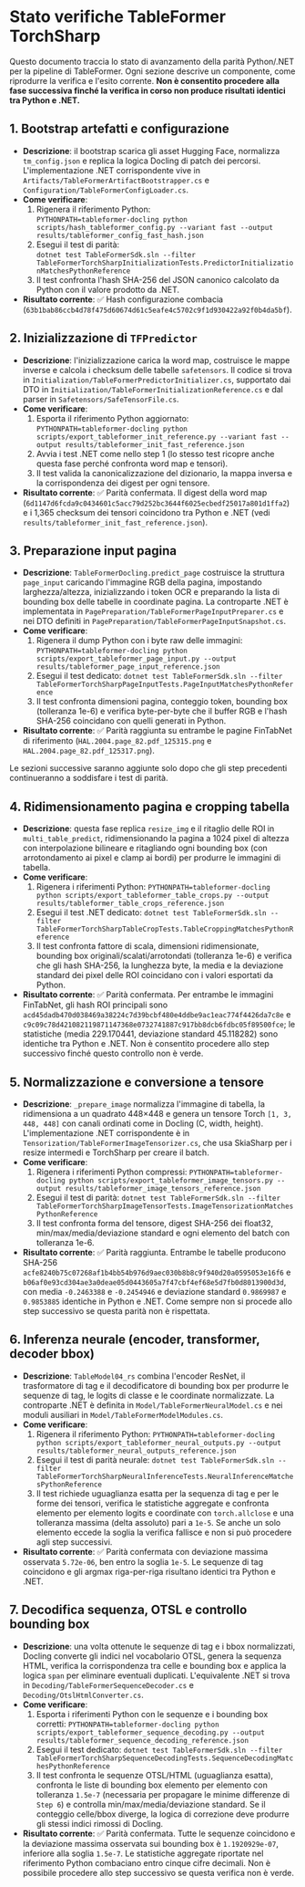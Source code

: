 # Stato verifiche TableFormer TorchSharp

Questo documento traccia lo stato di avanzamento della parità Python/.NET per la pipeline di TableFormer. Ogni sezione descrive
un componente, come riprodurre la verifica e l'esito corrente. **Non è consentito procedere alla fase successiva finché la
verifica in corso non produce risultati identici tra Python e .NET.**

## 1. Bootstrap artefatti e configurazione
- **Descrizione**: il bootstrap scarica gli asset Hugging Face, normalizza `tm_config.json` e replica la logica Docling di patch
dei percorsi. L'implementazione .NET corrispondente vive in
`Artifacts/TableFormerArtifactBootstrapper.cs` e `Configuration/TableFormerConfigLoader.cs`.
- **Come verificare**:
  1. Rigenera il riferimento Python:  
     `PYTHONPATH=tableformer-docling python scripts/hash_tableformer_config.py --variant fast --output results/tableformer_config_fast_hash.json`
  2. Esegui il test di parità:  
     `dotnet test TableFormerSdk.sln --filter TableFormerTorchSharpInitializationTests.PredictorInitializationMatchesPythonReference`
  3. Il test confronta l'hash SHA-256 del JSON canonico calcolato da Python con il valore prodotto da .NET.
- **Risultato corrente**: ✅ Hash configurazione combacia (`63b1bab86ccb4d78f475d60674d61c5eafe4c5702c9f1d930422a92f0b4da5bf`).

## 2. Inizializzazione di `TFPredictor`
- **Descrizione**: l'inizializzazione carica la word map, costruisce le mappe inverse e calcola i checksum delle tabelle
`safetensors`. Il codice si trova in `Initialization/TableFormerPredictorInitializer.cs`, supportato dai DTO in
`Initialization/TableFormerInitializationReference.cs` e dal parser in `Safetensors/SafeTensorFile.cs`.
- **Come verificare**:
  1. Esporta il riferimento Python aggiornato:  
     `PYTHONPATH=tableformer-docling python scripts/export_tableformer_init_reference.py --variant fast --output results/tableformer_init_fast_reference.json`
  2. Avvia i test .NET come nello step 1 (lo stesso test ricopre anche questa fase perché confronta word map e tensori).
  3. Il test valida la canonicalizzazione del dizionario, la mappa inversa e la corrispondenza dei digest per ogni tensore.
- **Risultato corrente**: ✅ Parità confermata. Il digest della word map (`6d1147d6fcda9c0434601c5acc79d252bc3644f6025ecbedf25017a801d1ffa2`) e i 1,365
checksum dei tensori coincidono tra Python e .NET (vedi `results/tableformer_init_fast_reference.json`).

## 3. Preparazione input pagina
- **Descrizione**: `TableFormerDocling.predict_page` costruisce la struttura `page_input` caricando l'immagine RGB della pagina,
  impostando larghezza/altezza, inizializzando i token OCR e preparando la lista di bounding box delle tabelle in coordinate pagina.
  La controparte .NET è implementata in `PagePreparation/TableFormerPageInputPreparer.cs` e nei DTO definiti in
  `PagePreparation/TableFormerPageInputSnapshot.cs`.
- **Come verificare**:
  1. Rigenera il dump Python con i byte raw delle immagini:
     `PYTHONPATH=tableformer-docling python scripts/export_tableformer_page_input.py --output results/tableformer_page_input_reference.json`
  2. Esegui il test dedicato:
     `dotnet test TableFormerSdk.sln --filter TableFormerTorchSharpPageInputTests.PageInputMatchesPythonReference`
  3. Il test confronta dimensioni pagina, conteggio token, bounding box (tolleranza 1e-6) e verifica byte-per-byte che il buffer RGB
     e l'hash SHA-256 coincidano con quelli generati in Python.
- **Risultato corrente**: ✅ Parità raggiunta su entrambe le pagine FinTabNet di riferimento (`HAL.2004.page_82.pdf_125315.png` e
  `HAL.2004.page_82.pdf_125317.png`).

Le sezioni successive saranno aggiunte solo dopo che gli step precedenti continueranno a soddisfare i test di parità.

## 4. Ridimensionamento pagina e cropping tabella
- **Descrizione**: questa fase replica `resize_img` e il ritaglio delle ROI in `multi_table_predict`, ridimensionando la pagina
  a 1024 pixel di altezza con interpolazione bilineare e ritagliando ogni bounding box (con arrotondamento ai pixel e clamp ai
  bordi) per produrre le immagini di tabella.
- **Come verificare**:
  1. Rigenera i riferimenti Python:
     `PYTHONPATH=tableformer-docling python scripts/export_tableformer_table_crops.py --output results/tableformer_table_crops_reference.json`
  2. Esegui il test .NET dedicato:
     `dotnet test TableFormerSdk.sln --filter TableFormerTorchSharpTableCropTests.TableCroppingMatchesPythonReference`
  3. Il test confronta fattore di scala, dimensioni ridimensionate, bounding box originali/scalati/arrotondati (tolleranza 1e-6)
     e verifica che gli hash SHA-256, la lunghezza byte, la media e la deviazione standard dei pixel delle ROI coincidano con i
     valori esportati da Python.
- **Risultato corrente**: ✅ Parità confermata. Per entrambe le immagini FinTabNet, gli hash ROI principali sono
  `acd45dadb470d038469a38224c7d39bcbf480e4ddbe9ac1eac774f4426da7c8e` e
  `c9c09c78d421082119871147368e0732741887c917bb8dcb6fdbc05f89500fce`; le statistiche (media 229.170441, deviazione standard
  45.118282) sono identiche tra Python e .NET. Non è consentito procedere allo step successivo finché questo controllo non è
  verde.

## 5. Normalizzazione e conversione a tensore
- **Descrizione**: `_prepare_image` normalizza l'immagine di tabella, la ridimensiona a un quadrato 448×448 e genera un tensore
  Torch `[1, 3, 448, 448]` con canali ordinati come in Docling (C, width, height). L'implementazione .NET corrispondente è in
  `Tensorization/TableFormerImageTensorizer.cs`, che usa SkiaSharp per i resize intermedi e TorchSharp per creare il batch.
- **Come verificare**:
  1. Rigenera i riferimenti Python compressi:
     `PYTHONPATH=tableformer-docling python scripts/export_tableformer_image_tensors.py --output results/tableformer_image_tensors_reference.json`
  2. Esegui il test di parità:
     `dotnet test TableFormerSdk.sln --filter TableFormerTorchSharpImageTensorTests.ImageTensorizationMatchesPythonReference`
  3. Il test confronta forma del tensore, digest SHA-256 dei float32, min/max/media/deviazione standard e ogni elemento del batch
     con tolleranza 1e-6.
- **Risultato corrente**: ✅ Parità raggiunta. Entrambe le tabelle producono SHA-256 `acfe8240b75c07268af1b4bb54b976d9aec030b8b8c9f940d20a0595053e16f6`
  e `b06af0e93cd304ae3a0deae05d0443605a7f47cbf4ef68e5d7fb0d8013900d3d`, con media `-0.2463388` e `-0.2454946` e deviazione
  standard `0.9869987` e `0.9853885` identiche in Python e .NET. Come sempre non si procede allo step successivo se questa parità
  non è rispettata.

## 6. Inferenza neurale (encoder, transformer, decoder bbox)
- **Descrizione**: `TableModel04_rs` combina l'encoder ResNet, il trasformatore di tag e il decodificatore di bounding box per
  produrre le sequenze di tag, le logits di classe e le coordinate normalizzate. La controparte .NET è definita in
  `Model/TableFormerNeuralModel.cs` e nei moduli ausiliari in `Model/TableFormerModelModules.cs`.
- **Come verificare**:
  1. Rigenera il riferimento Python:
     `PYTHONPATH=tableformer-docling python scripts/export_tableformer_neural_outputs.py --output results/tableformer_neural_outputs_reference.json`
  2. Esegui il test di parità neurale:
     `dotnet test TableFormerSdk.sln --filter TableFormerTorchSharpNeuralInferenceTests.NeuralInferenceMatchesPythonReference`
  3. Il test richiede uguaglianza esatta per la sequenza di tag e per le forme dei tensori, verifica le statistiche aggregate e
     confronta elemento per elemento logits e coordinate con `torch.allclose` e una tolleranza massima (delta assoluto) pari a
     `1e-5`. Se anche un solo elemento eccede la soglia la verifica fallisce e non si può procedere agli step successivi.
- **Risultato corrente**: ✅ Parità confermata con deviazione massima osservata `5.72e-06`, ben entro la soglia `1e-5`. Le sequenze
  di tag coincidono e gli argmax riga-per-riga risultano identici tra Python e .NET.

## 7. Decodifica sequenza, OTSL e controllo bounding box
- **Descrizione**: una volta ottenute le sequenze di tag e i bbox normalizzati, Docling converte gli indici nel vocabolario OTSL,
  genera la sequenza HTML, verifica la corrispondenza tra celle e bounding box e applica la logica `span` per eliminare eventuali
  duplicati. L'equivalente .NET si trova in `Decoding/TableFormerSequenceDecoder.cs` e `Decoding/OtslHtmlConverter.cs`.
- **Come verificare**:
  1. Esporta i riferimenti Python con le sequenze e i bounding box corretti:
     `PYTHONPATH=tableformer-docling python scripts/export_tableformer_sequence_decoding.py --output results/tableformer_sequence_decoding_reference.json`
  2. Esegui il test dedicato:
     `dotnet test TableFormerSdk.sln --filter TableFormerTorchSharpSequenceDecodingTests.SequenceDecodingMatchesPythonReference`
  3. Il test confronta le sequenze OTSL/HTML (uguaglianza esatta), confronta le liste di bounding box elemento per elemento con
     tolleranza `1.5e-7` (necessaria per propagare le minime differenze di `Step 6`) e controlla min/max/media/deviazione
     standard. Se il conteggio celle/bbox diverge, la logica di correzione deve produrre gli stessi indici rimossi di Docling.
- **Risultato corrente**: ✅ Parità confermata. Tutte le sequenze coincidono e la deviazione massima osservata sui bounding box è
  `1.1920929e-07`, inferiore alla soglia `1.5e-7`. Le statistiche aggregate riportate nel riferimento Python combaciano entro
  cinque cifre decimali. Non è possibile procedere allo step successivo se questa verifica non è verde.
